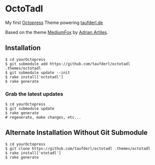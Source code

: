 # OctoTadl #

My first [Octopress](http://Octopress.org) Theme powering [taufderl.de](http://taufderl.de)

Based on the theme [MediumFox](https://github.com/sevenadrian/MediumFox) by [Adrian Artiles](http://AdrianArtiles.com).

## Installation ##

````
$ cd yourOctopress
$ git submodule add https://github.com/taufderl/octotadl .themes/octotadl
$ git submodule update --init
$ rake install['octotadl']
$ rake generate
````

### Grab the latest updates ###

````
$ cd yourOctopress
$ git submodule update
$ rake generate
# regenerate, make changes, etc...
````

## Alternate Installation Without Git Submodule ##
````
$ cd yourOctopress
$ git clone https://github.com/taufderl/octotadl .themes/octotadl
$ rake install['ototadl']
$ rake generate
````
